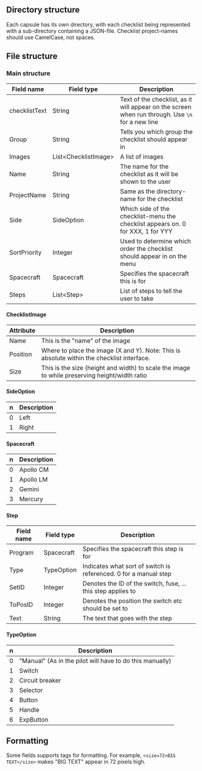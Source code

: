 ## Directory structure

Each capsule has its own directory, with each checklist being represented with a sub-directory containing a JSON-file.
Checklist project-names should use CamelCase, not spaces.

## File structure
### Main structure

| Field name    | Field type            | Description                                                                                      |
|---------------|-----------------------|--------------------------------------------------------------------------------------------------|
| checklistText | String                | Text of the checklist, as it will appear on the screen when run through. Use `\n` for a new line |
| Group         | String                | Tells you which group the checklist should appear in                                             |
| Images        | List\<ChecklistImage> | A list of images                                                                                 |
| Name          | String                | The name for the checklist as it will be shown to the user                                       |
| ProjectName   | String                | Same as the directory-name for the checklist                                                     |
| Side          | SideOption            | Which side of the checklist-menu the checklist appears on. 0 for XXX, 1 for YYY                  |
| SortPriority  | Integer               | Used to determine which order the checklist should appear in on the menu                         |
| Spacecraft    | Spacecraft            | Specifies the spacecraft this is for                                                             |
| Steps         | List\<Step>           | List of steps to tell the user to take                                                           |


#### ChecklistImage

Attribute | Description
----------|------------
Name      | This is the "name" of the image
Position  | Where to place the image (X and Y). Note: This is absolute within the checklist interface.
Size      | This is the size (height and width) to scale the image to while preserving height/width ratio

#### SideOption

n | Description
--|----------
0 | Left
1 | Right

#### Spacecraft


n | Description
--|----------
0 | Apollo CM
1 | Apollo LM
2 | Gemini
3 | Mercury

#### Step

| Field name | Field type | Description                                                      |
|------------|------------|------------------------------------------------------------------|
| Program    | Spacecraft | Specifies the spacecraft this step is for                        |
| Type       | TypeOption | Indicates what sort of switch is referenced. 0 for a manual step |
| SetID      | Integer    | Denotes the ID of the switch, fuse, ... this step applies to     |
| ToPosID    | Integer    | Denotes the position the switch etc should be set to             |
| Text       | String     | The text that goes with the step                                 |

#### TypeOption
| n | Description                                              |
|---|----------------------------------------------------------|
| 0 | "Manual" (As in the pilot will have to do this manually) |
| 1 | Switch                                                   |
| 2 | Circuit breaker                                          |
| 3 | Selector                                                 |
| 4 | Button                                                   |
| 5 | Handle                                                   |
| 6 | ExpButton                                                |

## Formatting

Some fields supports tags for formatting. For example, `<size=72>BIG TEXT</size>` makes "BIG TEXT" appear in 72 pixels high.
